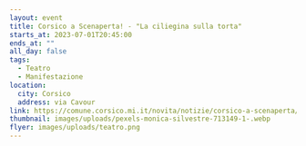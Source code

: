 ```yaml
---
layout: event
title: Corsico a Scenaperta! - "La ciliegina sulla torta"
starts_at: 2023-07-01T20:45:00
ends_at: ""
all_day: false
tags:
  - Teatro
  - Manifestazione
location:
  city: Corsico
  address: via Cavour
link: https://comune.corsico.mi.it/novita/notizie/corsico-a-scenaperta/
thumbnail: images/uploads/pexels-monica-silvestre-713149-1-.webp
flyer: images/uploads/teatro.png
---
```

